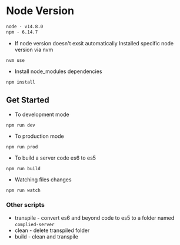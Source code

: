 # Node Version

```txt
node - v14.8.0
npm - 6.14.7
```

- If node version doesn't exsit automatically Installed specific node version via nvm

```
nvm use
```

- Install node_modules dependencies

```shell
npm install
```

## Get Started

- To development mode

```shell
npm run dev
```

- To production mode

```shell
npm run prod
```

- To build a server code es6 to es5

```shell
npm run build
```

- Watching files changes

```shell
npm run watch
```

### Other scripts

- transpile - convert es6 and beyond code to es5 to a folder named `complied-server`
- clean - delete transpiled folder
- build - clean and transpile
